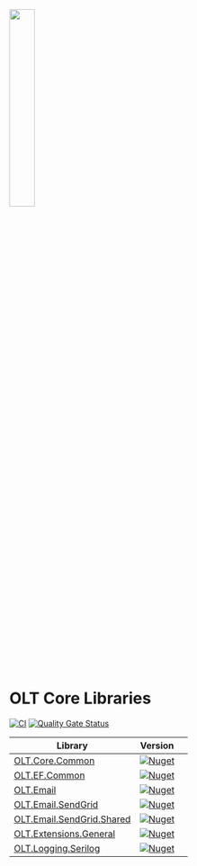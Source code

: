 <img src="https://user-images.githubusercontent.com/1365728/127748628-47575d74-a2fb-4539-a31e-74d8b435fc21.png" width="30%" >

# OLT Core Libraries

[![CI](https://github.com/OuterlimitsTech/olt-dotnet-core/actions/workflows/build.yml/badge.svg)](https://github.com/OuterlimitsTech/olt-dotnet-core/actions/workflows/build.yml) [![Quality Gate Status](https://sonarcloud.io/api/project_badges/measure?project=OuterlimitsTech_olt-dotnet-core&metric=alert_status)](https://sonarcloud.io/summary/new_code?id=OuterlimitsTech_olt-dotnet-core)

| Library                                                                 | Version                                                                                                                        |     |
| ----------------------------------------------------------------------- | ------------------------------------------------------------------------------------------------------------------------------ | --- |
| [OLT.Core.Common](./src//OLT.Core.Common/)                              | [![Nuget](https://img.shields.io/nuget/v/OLT.Core.Common)](https://www.nuget.org/packages/OLT.Core.Common)                     |     |
| [OLT.EF.Common](./src//OLT.EF.Common/)                                  | [![Nuget](https://img.shields.io/nuget/v/OLT.EF.Common)](https://www.nuget.org/packages/OLT.EF.Common)                         |     |
| [OLT.Email](./src/OLT.Email/OLT.Email/)                                 | [![Nuget](https://img.shields.io/nuget/v/OLT.Email)](https://www.nuget.org/packages/OLT.Email)                                 |     |
| [OLT.Email.SendGrid](./src/OLT.Email/OLT.Email.SendGrid/)               | [![Nuget](https://img.shields.io/nuget/v/OLT.Email.SendGrid)](https://www.nuget.org/packages/OLT.Email.SendGrid)               |     |
| [OLT.Email.SendGrid.Shared](./src/OLT.Email/OLT.Email.SendGrid.Shared/) | [![Nuget](https://img.shields.io/nuget/v/OLT.Email.SendGrid.Shared)](https://www.nuget.org/packages/OLT.Email.SendGrid.Shared) |     |
| [OLT.Extensions.General](./src/OLT.Extensions.General/)                 | [![Nuget](https://img.shields.io/nuget/v/OLT.Extensions.General)](https://www.nuget.org/packages/OLT.Extensions.General)       |     |
| [OLT.Logging.Serilog](./src/OLT.Logging.Serilog/)                       | [![Nuget](https://img.shields.io/nuget/v/OLT.Logging.Serilog)](https://www.nuget.org/packages/OLT.Logging.Serilog)             |     |
